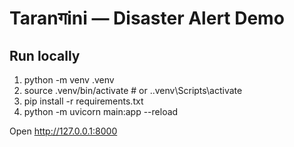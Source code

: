 # Taranगini — Disaster Alert Demo

## Run locally
1. python -m venv .venv
2. source .venv/bin/activate  # or .\.venv\Scripts\activate
3. pip install -r requirements.txt
4. python -m uvicorn main:app --reload

Open http://127.0.0.1:8000